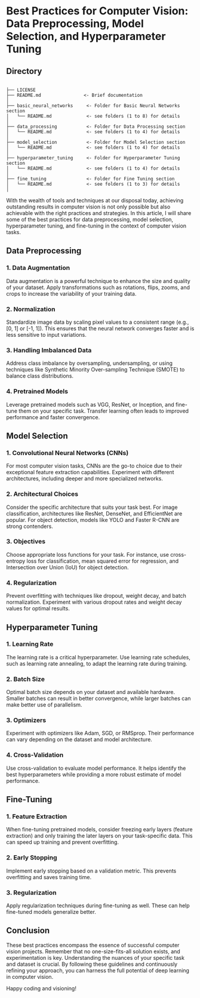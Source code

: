 # Best Practices for Computer Vision: Data Preprocessing, Model Selection, and Hyperparameter Tuning

## Directory
```

├── LICENSE
├── README.md                <- Brief documentation
│
├── basic_neural_networks     <- Folder for Basic Neural Networks section
│   └── README.md             <- see folders (1 to 8) for details
│
├── data_processing           <- Folder for Data Processing section
│   └── README.md             <- see folders (1 to 4) for details
│
├── model_selection           <- Folder for Model Selection section
│   └── README.md             <- see folders (1 to 4) for details
│
├── hyperparameter_tuning     <- Folder for Hyperparameter Tuning section
│   └── README.md             <- see folders (1 to 4) for details
│
├── fine_tuning               <- Folder for Fine Tuning section
│   └── README.md             <- see folders (1 to 3) for details
│

```




 With the wealth of tools and techniques at our disposal today, achieving outstanding results in computer vision is not only possible but also achievable with the right practices and strategies. In this article, I will share some of the best practices for data preprocessing, model selection, hyperparameter tuning, and fine-tuning in the context of computer vision tasks.

## Data Preprocessing

### 1. Data Augmentation
Data augmentation is a powerful technique to enhance the size and quality of your dataset. Apply transformations such as rotations, flips, zooms, and crops to increase the variability of your training data.

### 2. Normalization
Standardize image data by scaling pixel values to a consistent range (e.g., [0, 1] or [-1, 1]). This ensures that the neural network converges faster and is less sensitive to input variations.

### 3. Handling Imbalanced Data
Address class imbalance by oversampling, undersampling, or using techniques like Synthetic Minority Over-sampling Technique (SMOTE) to balance class distributions.

### 4. Pretrained Models
Leverage pretrained models such as VGG, ResNet, or Inception, and fine-tune them on your specific task. Transfer learning often leads to improved performance and faster convergence.

## Model Selection

### 1. Convolutional Neural Networks (CNNs)
For most computer vision tasks, CNNs are the go-to choice due to their exceptional feature extraction capabilities. Experiment with different architectures, including deeper and more specialized networks.

### 2. Architectural Choices
Consider the specific architecture that suits your task best. For image classification, architectures like ResNet, DenseNet, and EfficientNet are popular. For object detection, models like YOLO and Faster R-CNN are strong contenders.

### 3. Objectives
Choose appropriate loss functions for your task. For instance, use cross-entropy loss for classification, mean squared error for regression, and Intersection over Union (IoU) for object detection.

### 4. Regularization
Prevent overfitting with techniques like dropout, weight decay, and batch normalization. Experiment with various dropout rates and weight decay values for optimal results.

## Hyperparameter Tuning

### 1. Learning Rate
The learning rate is a critical hyperparameter. Use learning rate schedules, such as learning rate annealing, to adapt the learning rate during training.

### 2. Batch Size
Optimal batch size depends on your dataset and available hardware. Smaller batches can result in better convergence, while larger batches can make better use of parallelism.

### 3. Optimizers
Experiment with optimizers like Adam, SGD, or RMSprop. Their performance can vary depending on the dataset and model architecture.

### 4. Cross-Validation
Use cross-validation to evaluate model performance. It helps identify the best hyperparameters while providing a more robust estimate of model performance.

## Fine-Tuning

### 1. Feature Extraction
When fine-tuning pretrained models, consider freezing early layers (feature extraction) and only training the later layers on your task-specific data. This can speed up training and prevent overfitting.

### 2. Early Stopping
Implement early stopping based on a validation metric. This prevents overfitting and saves training time.

### 3. Regularization
Apply regularization techniques during fine-tuning as well. These can help fine-tuned models generalize better.

## Conclusion

These best practices encompass the essence of successful computer vision projects. Remember that no one-size-fits-all solution exists, and experimentation is key. Understanding the nuances of your specific task and dataset is crucial. By following these guidelines and continuously refining your approach, you can harness the full potential of deep learning in computer vision.


Happy coding and visioning!
